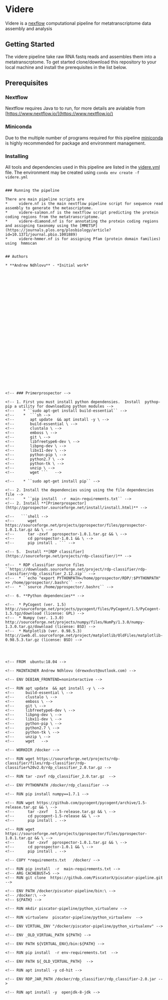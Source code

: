 # Videre 

Videre is a [nexflow](https://www.nextflow.io/) computational pipeline for metatranscriptome data assembly and analysis

## **Getting Started**

The videre pipeline take raw RNA fastq reads and assembles them into a metatranscrptome. To get started clone/download this repository to your local machine and install the prerequisites in the list below. 

## Prerequisites

### Nextflow

Nextflow requires Java to to run, for more details are avialable from [https://www.nextflow.io/](https://www.nextflow.io/)

###  Miniconda

Due to the multiple number of programs required for this pipeline [miniconda](https://docs.conda.io/en/latest/miniconda.html)  is highly recommended for package and environment management. 

###  Installing

All tools and dependencies used in this pipeline are listed in the  [videre.yml](https://github.com/PiscatorX/videre-pipeline/blob/master/videre.yml) file. The environment may be created using ``conda env create -f videre.yml``
```

### Running the pipeline

There are main pipeline scripts are 
*     videre.nf is the main nextflow pipeline script for sequence read assembly to generate the metascriptome.   
*     videre-salmon.nf is the nextflow script predicting the protein coding regions from the metatranscriptome.
*     videre-diamond.nf is for annotating the protein coding regions and assigning taxonomy using the [MMETSP](https://journals.plos.org/plosbiology/article?id=10.1371/journal.pbio.1001889)
*     videre-hmmer.nf is for assigning Pfam (protein domain families) using  hmmscan


## Authors

* **Andrew Ndhlovu** - *Initial work* 




























<!-- ### Primerprospector -->

<!-- 1. First you must install python dependensies.  Install  pythop-pip a utility for downloading python modules -->
<!--    * ``sudo apt-get install build-essential`` -->
<!--    *  ```sh -->
<!--       apt update  && apt install -y \ -->
<!--       build-essential \ -->
<!--       clustalo \ -->
<!--       emboss \ -->
<!--       git \ -->
<!--       libfreetype6-dev \ -->
<!--       libpng-dev \ -->
<!--       libx11-dev \ -->
<!--       python-pip \ -->
<!--       python2.7 \ -->
<!--       python-tk \ -->
<!--       unzip \ -->
<!--       wget ```   -->
      
<!--    * ``sudo apt-get install pip`` -->

<!-- 2. Install the dependencies using using the file dependencies file -->
<!--    * ``pip install  -r  main-requirements.txt`` -->
<!-- 2. Install **[Primerprospector](http://pprospector.sourceforge.net/install/install.html)** -->
   
<!--   ```shell -->
<!--      wget https://sourceforge.net/projects/pprospector/files/pprospector-1.0.1.tar.gz && \ -->
<!--      tar -zxvf  pprospector-1.0.1.tar.gz && \ -->
<!--      cd pprospector-1.0.1 && \ -->
<!--      pip install . ``` -->
 
<!-- 5.  Install **[RDP classifier](https://sourceforge.net/projects/rdp-classifier/)** -->

<!--  * RDP classifier source files ``https://downloads.sourceforge.net/project/rdp-classifier/rdp-classifier/rdp_classifier_2.12.zip`` -->
<!--  * ``echo "export PYTHONPATH=/home/pprospector/RDP/:$PYTHONPATH" >> /home/pprospector/.bashrc`` -->
<!--  * ``source /home/pprospector/.bashrc`` -->

<!-- 6. **Python dependencies** -->

<!--  * PyCogent (ver. 1.5)  http://sourceforge.net/projects/pycogent/files/PyCogent/1.5/PyCogent-1.5.tgz/download (license: GPL) -->
<!--  * Numpy (ver. 1.3.0)   http://sourceforge.net/projects/numpy/files/NumPy/1.3.0/numpy-1.3.0.tar.gz/download (license: BSD) -->
<!--  * Matplotlib (ver. 0.98.5.3)  http://iweb.dl.sourceforge.net/project/matplotlib/OldFiles/matplotlib-0.98.5.3.tar.gz (license: BSD) -->




<!-- FROM  ubuntu:18.04 -->

<!-- MAINTAINER Andrew Ndhlovu (drewxdvst@outlook.com) -->

<!-- ENV DEBIAN_FRONTEND=noninteractive -->

<!-- RUN apt update  && apt install -y \ -->
<!--     build-essential \ -->
<!--     clustalo \ -->
<!--     emboss \ -->
<!--     git \ -->
<!--     libfreetype6-dev \ -->
<!--     libpng-dev \ -->
<!--     libx11-dev \ -->
<!--     python-pip \ -->
<!--     python2.7 \ -->
<!--     python-tk \ -->
<!--     unzip \ -->
<!--     wget   -->

<!-- WORKDIR /docker -->

<!-- RUN wget https://sourceforge.net/projects/rdp-classifier/files/rdp-classifier/rdp-classifier%20v2.0/rdp_classifier_2.0.tar.gz -->

<!-- RUN tar -zxvf rdp_classifier_2.0.tar.gz  -->
   
<!-- ENV PYTHONPATH /docker/rdp_classifier -->

<!-- RUN pip install numpy==1.7.1 -->

<!-- RUN wget https://github.com/pycogent/pycogent/archive/1.5-release.tar.gz && \ -->
<!--      tar -zxvf   1.5-release.tar.gz && \ -->
<!--      cd pycogent-1.5-release && \ -->
<!--      pip install . -->

<!-- RUN wget https://sourceforge.net/projects/pprospector/files/pprospector-1.0.1.tar.gz && \ -->
<!--      tar -zxvf  pprospector-1.0.1.tar.gz && \ -->
<!--      cd pprospector-1.0.1 && \ -->
<!--      pip install . -->

<!-- COPY *requirements.txt   /docker/ -->

<!-- RUN pip install  -r  main-requirements.txt -->
<!-- ARG CACHEBUST=5 -->
<!-- RUN git clone  https://github.com/PiscatorX/piscator-pipeline.git -->

<!-- ENV PATH /docker/piscator-pipeline/bin:\ -->
<!-- /docker:\ -->
<!-- ${PATH} -->

<!-- RUN mkdir piscator-pipeline/python_virtualenv -->

<!-- RUN virtualenv  piscator-pipeline/python_virtualenv  -->

<!-- ENV VIRTUAL_ENV "/docker/piscator-pipeline/python_virtualenv" -->

<!-- ENV _OLD_VIRTUAL_PATH ${PATH} -->

<!-- ENV PATH ${VIRTUAL_ENV}/bin:${PATH} -->

<!-- RUN pip install  -r env-requirements.txt  -->

<!-- ENV PATH ${_OLD_VIRTUAL_PATH}  -->

<!-- RUN apt install -y cd-hit -->

<!-- ENV RDP_JAR_PATH /docker/rdp_classifier/rdp_classifier-2.0.jar -->

<!-- RUN apt install -y  openjdk-8-jdk -->
